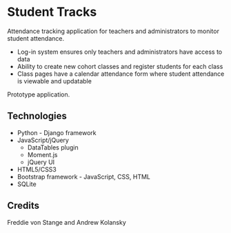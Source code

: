 # Student Tracks

Attendance tracking application for teachers and administrators to monitor student attendance.  
* Log-in system ensures only teachers and administrators have access to data
* Ability to create new cohort classes and register students for each class
* Class pages have a calendar attendance form where student attendance is viewable and updatable

Prototype application.

## Technologies
* Python - Django framework
* JavaScript/jQuery 
  * DataTables plugin
  * Moment.js
  * jQuery UI
* HTML5/CSS3
* Bootstrap framework - JavaScript, CSS, HTML
* SQLite

## Credits
Freddie von Stange and Andrew Kolansky
